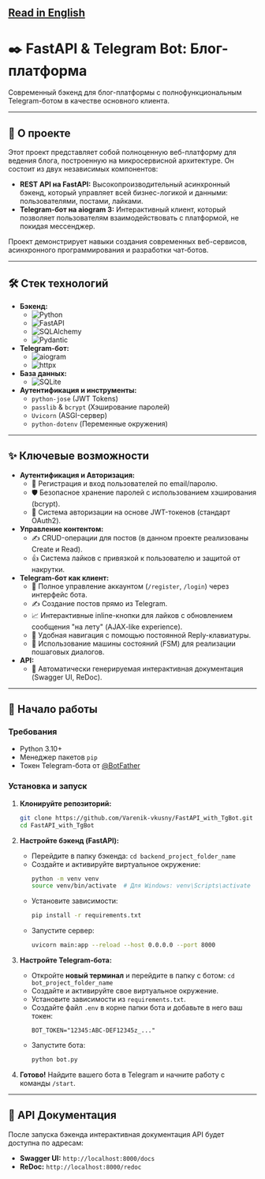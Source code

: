 [Read in English](README.md)
---

# ✒️ FastAPI & Telegram Bot: Блог-платформа

Современный бэкенд для блог-платформы с полнофункциональным Telegram-ботом в качестве основного клиента.

 
<!-- Замени ссылку на свою гифку или скриншот! Это очень важно. -->

---

## 🚀 О проекте

Этот проект представляет собой полноценную веб-платформу для ведения блога, построенную на микросервисной архитектуре. Он состоит из двух независимых компонентов:

*   **REST API на FastAPI:** Высокопроизводительный асинхронный бэкенд, который управляет всей бизнес-логикой и данными: пользователями, постами, лайками.
*   **Telegram-бот на aiogram 3:** Интерактивный клиент, который позволяет пользователям взаимодействовать с платформой, не покидая мессенджер.

Проект демонстрирует навыки создания современных веб-сервисов, асинхронного программирования и разработки чат-ботов.

---

## 🛠️ Стек технологий

*   **Бэкенд:**
    *   ![Python](https://img.shields.io/badge/Python-3.11-3776AB?style=for-the-badge&logo=python)
    *   ![FastAPI](https://img.shields.io/badge/FastAPI-0.100-009688?style=for-the-badge&logo=fastapi)
    *   ![SQLAlchemy](https://img.shields.io/badge/SQLAlchemy-2.0-DB4437?style=for-the-badge&logo=sqlalchemy)
    *   ![Pydantic](https://img.shields.io/badge/Pydantic-2.0-E96F00?style=for-the-badge)
*   **Telegram-бот:**
    *   ![aiogram](https://img.shields.io/badge/aiogram-3.x-26A5E4?style=for-the-badge)
    *   ![httpx](https://img.shields.io/badge/httpx-async-000000?style=for-the-badge)
*   **База данных:**
    *   ![SQLite](https://img.shields.io/badge/SQLite-3-003B57?style=for-the-badge&logo=sqlite)
*   **Аутентификация и инструменты:**
    *   `python-jose` (JWT Tokens)
    *   `passlib` & `bcrypt` (Хэширование паролей)
    *   `Uvicorn` (ASGI-сервер)
    *   `python-dotenv` (Переменные окружения)

---

## ✨ Ключевые возможности

*   **Аутентификация и Авторизация:**
    *   🔐 Регистрация и вход пользователей по email/паролю.
    *   🛡️ Безопасное хранение паролей с использованием хэширования (bcrypt).
    *   🔑 Система авторизации на основе JWT-токенов (стандарт OAuth2).
*   **Управление контентом:**
    *   ✍️ CRUD-операции для постов (в данном проекте реализованы Create и Read).
    *   👍 Система лайков с привязкой к пользователю и защитой от накрутки.
*   **Telegram-бот как клиент:**
    *   🤖 Полное управление аккаунтом (`/register`, `/login`) через интерфейс бота.
    *   ✍️ Создание постов прямо из Telegram.
    *   📈 Интерактивные inline-кнопки для лайков с обновлением сообщения "на лету" (AJAX-like experience).
    *   💬 Удобная навигация с помощью постоянной Reply-клавиатуры.
    *   🧠 Использование машины состояний (FSM) для реализации пошаговых диалогов.
*   **API:**
    *   📄 Автоматически генерируемая интерактивная документация (Swagger UI, ReDoc).

---

## 🏁 Начало работы

### Требования
*   Python 3.10+
*   Менеджер пакетов `pip`
*   Токен Telegram-бота от [@BotFather](https://t.me/BotFather)

### Установка и запуск

1.  **Клонируйте репозиторий:**
    ```bash
    git clone https://github.com/Varenik-vkusny/FastAPI_with_TgBot.git
    cd FastAPI_with_TgBot
    ```

2.  **Настройте бэкенд (FastAPI):**
    *   Перейдите в папку бэкенда: `cd backend_project_folder_name`
    *   Создайте и активируйте виртуальное окружение:
        ```bash
        python -m venv venv
        source venv/bin/activate  # Для Windows: venv\Scripts\activate
        ```
    *   Установите зависимости:
        ```bash
        pip install -r requirements.txt
        ```
    *   Запустите сервер:
        ```bash
        uvicorn main:app --reload --host 0.0.0.0 --port 8000
        ```

3.  **Настройте Telegram-бота:**
    *   Откройте **новый терминал** и перейдите в папку с ботом: `cd bot_project_folder_name`
    *   Создайте и активируйте свое виртуальное окружение.
    *   Установите зависимости из `requirements.txt`.
    *   Создайте файл `.env` в корне папки бота и добавьте в него ваш токен:
        ```dotenv
        BOT_TOKEN="12345:ABC-DEF12345z_..."
        ```
    *   Запустите бота:
        ```bash
        python bot.py
        ```

4.  **Готово!** Найдите вашего бота в Telegram и начните работу с команды `/start`.

---

## 📖 API Документация

После запуска бэкенда интерактивная документация API будет доступна по адресам:
*   **Swagger UI:** `http://localhost:8000/docs`
*   **ReDoc:** `http://localhost:8000/redoc`
